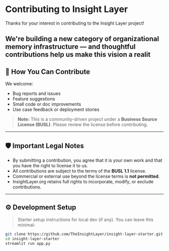 # Contributing to Insight Layer

Thanks for your interest in contributing to the Insight Layer project!

We're building a new category of organizational memory infrastructure — and thoughtful contributions help us make this vision a realit
---

## 🤝 How You Can Contribute

We welcome:
- Bug reports and issues
- Feature suggestions
- Small code or doc improvements
- Use case feedback or deployment stories

> **Note:** This is a community-driven project under a **Business Source License (BUSL)**. Please review the license before contributing.

---

## 🛡️ Important Legal Notes

- By submitting a contribution, you agree that it is your own work and that you have the right to license it to us.
- All contributions are subject to the terms of the **BUSL 1.1** license.
- Commercial or external use beyond the license terms is **not permitted**.
- InsightLayer.org retains full rights to incorporate, modify, or exclude contributions.

---

## ⚙️ Development Setup

> Starter setup instructions for local dev (if any). You can leave this minimal:

```bash
git clone https://github.com/TheInsightLayer/insight-layer-starter.git
cd insight-layer-starter
streamlit run app.py
